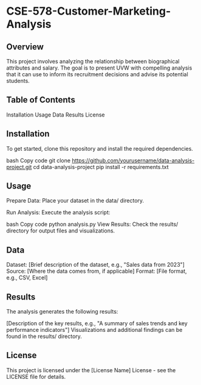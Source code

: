 ﻿# CSE-578-Customer-Marketing-Analysis
## Overview
This project involves analyzing the relationship between biographical attributes and salary. The goal is to present UVW with compelling analysis that it can use to inform its recruitment decisions and advise its potential students.

## Table of Contents
Installation
Usage
Data
Results
License

## Installation
To get started, clone this repository and install the required dependencies.

bash
Copy code
git clone https://github.com/yourusername/data-analysis-project.git
cd data-analysis-project
pip install -r requirements.txt

## Usage
Prepare Data: Place your dataset in the data/ directory.

Run Analysis: Execute the analysis script:

bash
Copy code
python analysis.py
View Results: Check the results/ directory for output files and visualizations.

## Data
Dataset: [Brief description of the dataset, e.g., "Sales data from 2023"]
Source: [Where the data comes from, if applicable]
Format: [File format, e.g., CSV, Excel]
## Results
The analysis generates the following results:

[Description of the key results, e.g., "A summary of sales trends and key performance indicators"]
Visualizations and additional findings can be found in the results/ directory.

## License
This project is licensed under the [License Name] License - see the LICENSE file for details.
